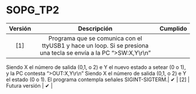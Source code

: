 # SOPG_TP2

| Versión | Descripción | Cumplido |
| :-: | :-: | :-: |
[1] | Programa que se comunica con el ttyUSB1 y hace un loop. Si se presiona una tecla se envía a la PC “>SW:X,Y\r\n”
Siendo X el número de salida (0,1, o 2) e Y el nuevo estado a setear (0 o 1), y la PC contesta “>OUT:X,Y\r\n”
Siendo X el número de salida (0,1, o 2) e Y el estado (0 o 1). El programa contempla señales SIGINT-SIGTERM.| ✔ |
[2] | Futura versión | ✔ |
